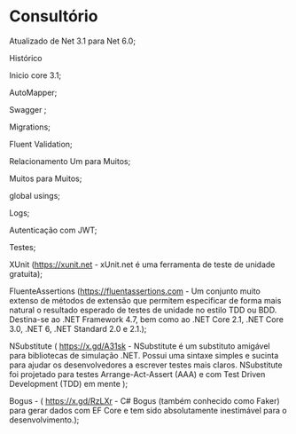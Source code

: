 # Consultório

 Atualizado de  Net 3.1 para Net 6.0;
 
 Histórico
 
 Inicio core 3.1; 
 
 AutoMapper;
 
 Swagger ;
 
 Migrations;
 
 Fluent Validation;
 
 Relacionamento Um para Muitos;
 
 Muitos para Muitos;
 
 global usings;
 
 Logs;
 
Autenticação com JWT;

Testes;

XUnit (https://xunit.net - xUnit.net é uma ferramenta de teste de unidade gratuita);

 FluenteAssertions (https://fluentassertions.com - Um conjunto muito extenso de métodos de extensão que permitem especificar de forma mais natural o resultado esperado de testes de unidade no estilo TDD ou BDD. Destina-se ao .NET 
 Framework 4.7, bem como ao .NET Core 2.1, .NET Core 3.0, .NET 6, .NET Standard 2.0 e 2.1.);
 
 NSubstitute ( https://x.gd/A31sk - NSubstitute é um substituto amigável para bibliotecas de simulação .NET. Possui uma sintaxe simples e sucinta para ajudar os desenvolvedores a escrever testes mais claros. NSubstitute foi projetado 
          para testes Arrange-Act-Assert (AAA) e com Test Driven Development (TDD) em mente );
          
 Bogus - ( https://x.gd/RzLXr -  C# Bogus (também conhecido como Faker) para gerar dados com EF Core e tem sido absolutamente inestimável para o desenvolvimento.);
 

 



